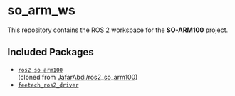 # so_arm_ws

This repository contains the ROS 2 workspace for the **SO-ARM100** project.

## Included Packages
- [`ros2_so_arm100`](src/ros2_so_arm100)  
  (cloned from [JafarAbdi/ros2_so_arm100](https://github.com/JafarAbdi/ros2_so_arm100))
- [`feetech_ros2_driver`](src/feetech_ros2_driver)
